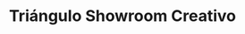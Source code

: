---
title: "Triángulo Showroom Creativo"
url: /san-jose/triangulo-showroom-creativo/
shop: Kleidung
---